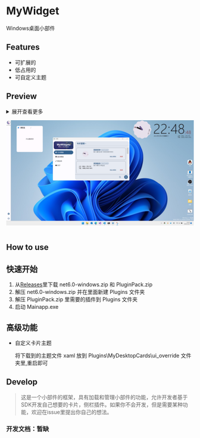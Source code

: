# MyWidget
Windows桌面小部件

## **Features**
+ 可扩展的
+ 低占用的
+ 可自定义主题

## **Preview**

<details>
<summary>
展开查看更多

![img](/docs/images/preview.png)
</summary>
<pre>

![img](/docs/images/setting.png)

![img](/docs/images/theme.png)
</pre>
</details>


## **How to use**

## 快速开始

1. 从[Releases](https://github.com/SwetyCore/MyWidget/releases)里下载 net6.0-windows.zip 和 PluginPack.zip
2. 解压 net6.0-windows.zip 并在里面新建 Plugins 文件夹
3. 解压 PluginPack.zip 里需要的插件到 Plugins 文件夹
4. 启动 Mainapp.exe

## 高级功能

+ 自定义卡片主题

    将下载到的主题文件 xaml 放到 Plugins\MyDesktopCards\ui_override 文件夹里,重启即可




## **Develop**

> 这是一个小部件的框架，具有加载和管理小部件的功能，允许开发者基于SDK开发自己想要的卡片，侧栏插件。如果你不会开发，但是需要某种功能，欢迎在issue里提出你自己的想法。

### 开发文档：暂缺
